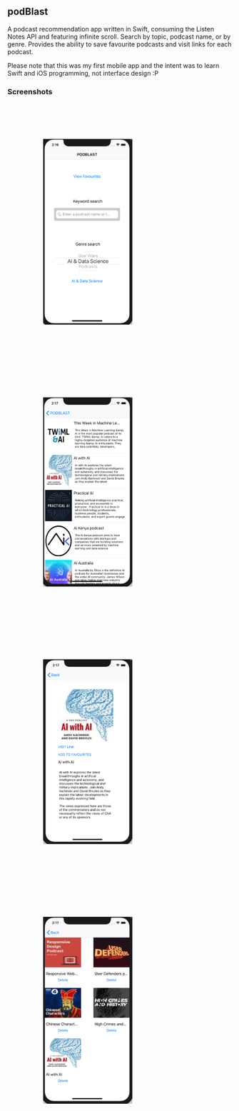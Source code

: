 ## podBlast

A podcast recommendation app written in Swift, consuming the Listen Notes API and featuring infinite scroll. Search by topic, podcast name, or by genre. Provides the ability to save favourite podcasts and visit links for each podcast.

Please note that this was my first mobile app and the intent was to learn Swift and iOS programming, not interface design :P

### Screenshots

<div>
	<img style="margin: 5rem" src="/screenshots/podblast_main2.png" alt="main_screen" width="200"/>
	<img style="margin: 5rem" src="/screenshots/podblast_tableview.png" alt="table_view" width="200"/>
</div>
<div>
	<img style="margin: 5rem" src="/screenshots/podblast_details.png" alt="details_view" width="200"/>
	<img style="margin: 5rem" src="/screenshots/podblast_favourites.png" alt="favourites_view" width="200"/>
</div>
